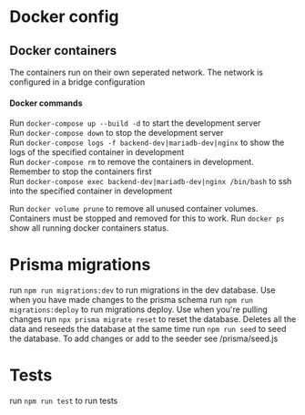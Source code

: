 # Docker config

## Docker containers

The containers run on their own seperated network. The network is configured in a bridge configuration

#### Docker commands

Run `docker-compose up --build -d` to start the development server  
Run `docker-compose down` to stop the development server  
Run `docker-compose logs -f backend-dev|mariadb-dev|nginx` to show the logs of the specified container in development  
Run `docker-compose rm` to remove the containers in development. Remember to stop the containers first  
Run `docker-compose exec backend-dev|mariadb-dev|nginx /bin/bash` to ssh into the specified container in development

Run `docker volume prune` to remove all unused container volumes. Containers must be stopped and removed for this to work.
Run `docker ps` show all running docker containers status.

# Prisma migrations

run `npm run migrations:dev` to run migrations in the dev database. Use when you have made changes to the prisma schema
run `npm run migrations:deploy` to run migrations deploy. Use when you're pulling changes
run `npx prisma migrate reset` to reset the database. Deletes all the data and reseeds the database at the same time
run `npm run seed` to seed the database. To add changes or add to the seeder see /prisma/seed.js

# Tests

run `npm run test` to run tests
